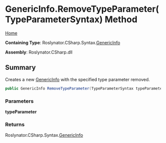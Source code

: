 <a name="_top"></a>

# GenericInfo\.RemoveTypeParameter\(TypeParameterSyntax\) Method

[Home](../../../../../README.md#_top)

**Containing Type**: Roslynator\.CSharp\.Syntax\.[GenericInfo](../README.md#_top)

**Assembly**: Roslynator\.CSharp\.dll

## Summary

Creates a new [GenericInfo](../README.md#_top) with the specified type parameter removed\.

```csharp
public GenericInfo RemoveTypeParameter(TypeParameterSyntax typeParameter)
```

### Parameters

**typeParameter**

### Returns

Roslynator\.CSharp\.Syntax\.[GenericInfo](../README.md#_top)

